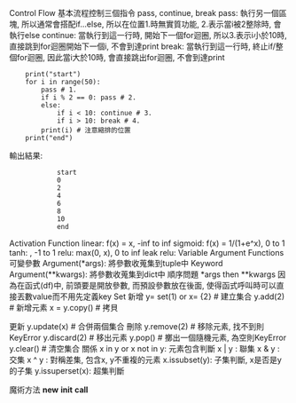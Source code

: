 
Control Flow
基本流程控制三個指令 pass, continue, break pass: 執行另一個區塊, 所以通常會搭配if...else, 所以在位置1.時無實質功能, 2.表示當i被2整除時, 會執行else continue: 當執行到這一行時, 開始下一個for迴圈, 所以3.表示i小於10時, 直接跳到for迴圈開始下一個i, 不會到達print break: 當執行到這一行時, 終止if/整個for迴圈, 因此當i大於10時, 會直接跳出for迴圈, 不會到達print

        print("start")
        for i in range(50):
            pass # 1.
            if i % 2 == 0: pass # 2.
            else:
                if i < 10: continue # 3.
                if i > 10: break # 4.
            print(i) # 注意縮排的位置
        print("end")
    
輸出結果:

                start
                0
                2
                4
                6
                8
                10
                end
Activation Function
linear: f(x) = x, -inf to inf 
sigmoid: f(x) = 1/(1+e^x), 0 to 1 
tanh: , -1 to 1 
relu: max(0, x), 0 to inf leak 
relu:
Variable Argument Functions
可變參數 Argument(*args): 將參數收蒐集到tuple中 Keyword Argument(**kwargs): 將參數收蒐集到dict中 順序問題 *args then **kwargs 因為在函式(df)中, 前頭要是開放參數, 而預設參數放在後面, 使得函式呼叫時可以直接丟數value而不用先定義key
Set
新增
                y= set(1) or x= {2} # 建立集合
                y.add(2) # 新增元素 
                x = y.copy() # 拷貝 
        
更新
                y.update(x) # 合併兩個集合
刪除
                y.remove(2) # 移除元素, 找不到則KeyError
                y.discard(2) # 移出元素
                y.pop() # 擲出一個隨機元素, 為空則KeyError
                y.clear() # 清空集合
關係
                x in y or x not in y: 元素包含判斷
                x | y : 聯集
                x & y : 交集
                x ^ y : 對稱差集, 包含x, y不重複的元素
                x.issubset(y): 子集判斷, x是否是y的子集
                y.issuperset(x): 超集判斷


魔術方法
                __new__
                __init__
                __call__







